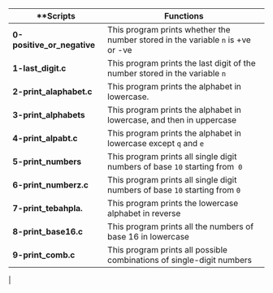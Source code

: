 |**Scripts			|**Functions**								|
|-------------------------------|-----------------------------------------------------------------------|
|**0-positive_or_negative**	|This program prints whether the number stored in the variable ```n``` is +ve or -ve|
|**1-last_digit.c**		|This program prints the last digit of the number stored in the variable ```n```    |
|**2-print_alaphabet.c**	|This program prints the alphabet in lowercase.					    |
|**3-print_alphabets**		|This program prints the alphabet in lowercase, and then in uppercase		    |
|**4-print_alpabt.c**		|This program prints the alphabet in lowercase except ```q``` and ```e```	    |
|**5-print_numbers**		|This program prints all single digit numbers of base ```10``` starting from``` 0```|
|**6-print_numberz.c**		|This program prints all single digit numbers of base ```10``` starting from ```0```|
|**7-print_tebahpla.**		|This program prints the lowercase alphabet in reverse				    |
|**8-print_base16.c**		|This program prints all the numbers of base 16 in lowercase			    |
|**9-print_comb.c**		|This program prints all possible combinations of single-digit numbers		    |
|
